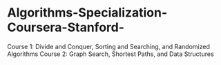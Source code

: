 # Algorithms-Specialization-Coursera-Stanford-
  Course 1: Divide and Conquer, Sorting and Searching, and Randomized Algorithms
  Course 2: Graph Search, Shortest Paths, and Data Structures
